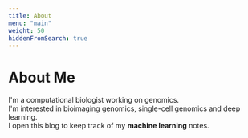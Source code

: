 ```yaml
---
title: About
menu: "main"
weight: 50
hiddenFromSearch: true
---
```


# About Me  

I'm a computational biologist working on genomics.  
I'm interested in bioimaging genomics, single-cell genomics and deep learning.  
I open this blog to keep track of my **machine learning** notes. 

